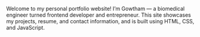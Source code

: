 Welcome to my personal portfolio website! I’m Gowtham — a biomedical engineer turned frontend developer and entrepreneur. This site showcases my projects, resume, and contact information, and is built using HTML, CSS, and JavaScript.
